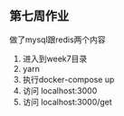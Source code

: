 ## 第七周作业
做了mysql跟redis两个内容

1. 进入到week7目录
2. yarn
3. 执行docker-compose up
4. 访问 localhost:3000
5. 访问 localhost:3000/get